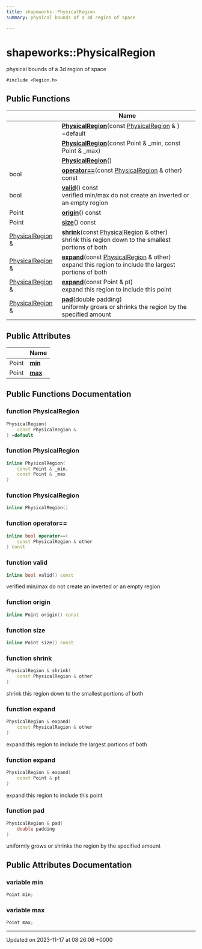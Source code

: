 ```yaml
---
title: shapeworks::PhysicalRegion
summary: physical bounds of a 3d region of space 

---
```


# shapeworks::PhysicalRegion



physical bounds of a 3d region of space 


`#include <Region.h>`

## Public Functions

|                | Name           |
| -------------- | -------------- |
| | **[PhysicalRegion](../Classes/classshapeworks_1_1PhysicalRegion.md#function-physicalregion)**(const [PhysicalRegion](../Classes/classshapeworks_1_1PhysicalRegion.md) & ) =default |
| | **[PhysicalRegion](../Classes/classshapeworks_1_1PhysicalRegion.md#function-physicalregion)**(const Point & _min, const Point & _max) |
| | **[PhysicalRegion](../Classes/classshapeworks_1_1PhysicalRegion.md#function-physicalregion)**() |
| bool | **[operator==](../Classes/classshapeworks_1_1PhysicalRegion.md#function-operator==)**(const [PhysicalRegion](../Classes/classshapeworks_1_1PhysicalRegion.md) & other) const |
| bool | **[valid](../Classes/classshapeworks_1_1PhysicalRegion.md#function-valid)**() const<br>verified min/max do not create an inverted or an empty region  |
| Point | **[origin](../Classes/classshapeworks_1_1PhysicalRegion.md#function-origin)**() const |
| Point | **[size](../Classes/classshapeworks_1_1PhysicalRegion.md#function-size)**() const |
| [PhysicalRegion](../Classes/classshapeworks_1_1PhysicalRegion.md) & | **[shrink](../Classes/classshapeworks_1_1PhysicalRegion.md#function-shrink)**(const [PhysicalRegion](../Classes/classshapeworks_1_1PhysicalRegion.md) & other)<br>shrink this region down to the smallest portions of both  |
| [PhysicalRegion](../Classes/classshapeworks_1_1PhysicalRegion.md) & | **[expand](../Classes/classshapeworks_1_1PhysicalRegion.md#function-expand)**(const [PhysicalRegion](../Classes/classshapeworks_1_1PhysicalRegion.md) & other)<br>expand this region to include the largest portions of both  |
| [PhysicalRegion](../Classes/classshapeworks_1_1PhysicalRegion.md) & | **[expand](../Classes/classshapeworks_1_1PhysicalRegion.md#function-expand)**(const Point & pt)<br>expand this region to include this point  |
| [PhysicalRegion](../Classes/classshapeworks_1_1PhysicalRegion.md) & | **[pad](../Classes/classshapeworks_1_1PhysicalRegion.md#function-pad)**(double padding)<br>uniformly grows or shrinks the region by the specified amount  |

## Public Attributes

|                | Name           |
| -------------- | -------------- |
| Point | **[min](../Classes/classshapeworks_1_1PhysicalRegion.md#variable-min)**  |
| Point | **[max](../Classes/classshapeworks_1_1PhysicalRegion.md#variable-max)**  |

## Public Functions Documentation

### function PhysicalRegion

```cpp
PhysicalRegion(
    const PhysicalRegion & 
) =default
```


### function PhysicalRegion

```cpp
inline PhysicalRegion(
    const Point & _min,
    const Point & _max
)
```


### function PhysicalRegion

```cpp
inline PhysicalRegion()
```


### function operator==

```cpp
inline bool operator==(
    const PhysicalRegion & other
) const
```


### function valid

```cpp
inline bool valid() const
```

verified min/max do not create an inverted or an empty region 

### function origin

```cpp
inline Point origin() const
```


### function size

```cpp
inline Point size() const
```


### function shrink

```cpp
PhysicalRegion & shrink(
    const PhysicalRegion & other
)
```

shrink this region down to the smallest portions of both 

### function expand

```cpp
PhysicalRegion & expand(
    const PhysicalRegion & other
)
```

expand this region to include the largest portions of both 

### function expand

```cpp
PhysicalRegion & expand(
    const Point & pt
)
```

expand this region to include this point 

### function pad

```cpp
PhysicalRegion & pad(
    double padding
)
```

uniformly grows or shrinks the region by the specified amount 

## Public Attributes Documentation

### variable min

```cpp
Point min;
```


### variable max

```cpp
Point max;
```


-------------------------------

Updated on 2023-11-17 at 08:26:06 +0000